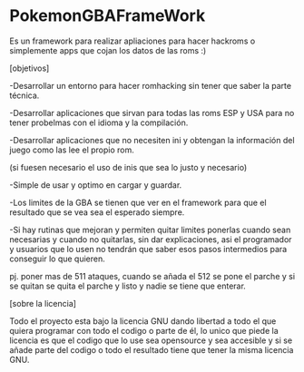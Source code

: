 # PokemonGBAFrameWork
Es un framework para realizar apliaciones para hacer hackroms o simplemente apps que cojan los datos de las roms :)

[objetivos]

-Desarrollar un entorno para hacer romhacking sin tener que saber la parte técnica.

-Desarrollar aplicaciones que sirvan para todas las roms ESP y USA para no tener probelmas con el idioma y la compilación.

-Desarrollar aplicaciones que no necesiten ini y obtengan la información del juego como las lee el propio rom.

(si fuesen necesario el uso de inis que sea lo justo y necesario)

-Simple de usar y optimo en cargar y guardar.

-Los limites de la GBA se tienen que ver en el framework para que el resultado que se vea sea el esperado siempre.

-Si hay rutinas que mejoran y permiten quitar limites ponerlas cuando sean necesarias y cuando no quitarlas, sin dar explicaciones,
asi el programador y usuarios que lo usen no tendrán que saber esos pasos intermedios para conseguir lo que quieren.

pj. poner mas de 511 ataques, cuando se añada el 512 se pone el parche y si se quitan se quita el parche y listo y nadie se tiene que enterar.


[sobre la licencia]

Todo el proyecto esta bajo la licencia GNU dando libertad a todo el que quiera programar con todo el codigo o parte de él,
lo unico que piede la licencia es que el codigo que lo use sea opensource y sea accesible y si se añade parte del codigo o 
todo el resultado tiene que tener la misma licencia GNU.
